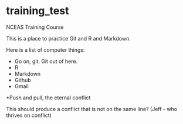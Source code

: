 # training_test
NCEAS Training Course

This is a place to practice Git and R and Markdown.

Here is a list of computer things:

* Go on, git. Git out of here.
* R
* Markdown
* Github
* Gmail

*Push and pull, the eternal conflict

This should produce a conflict that is not on the same line? (Jeff - who thrives on conflict)